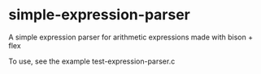 simple-expression-parser
========================

A simple expression parser for arithmetic expressions made with bison + flex

To use, see the example test-expression-parser.c

